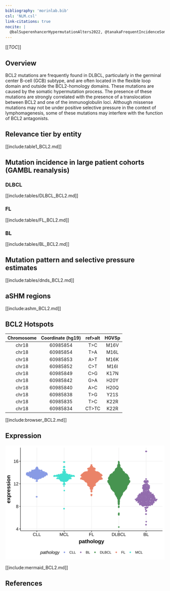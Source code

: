 ```yaml
---
bibliography: 'morinlab.bib'
csl: 'NLM.csl'
link-citations: true
nocite: |
  @balSuperenhancerHypermutationAlters2022, @tanakaFrequentIncidenceSomatic1992, @sarkozyMutationalLandscapeGray2021, @burkhardtClinicalRelevanceMolecular2022
---
```


[[_TOC_]]

## Overview

BCL2 mutations are frequently found in DLBCL, particularly in the germinal center B-cell (GCB) subtype, and are often located in the flexible loop domain and outside the BCL2-homology domains. 
These mutations are caused by the somatic hypermutation process. The presence of these mutations are strongly correlated with the presence of a translocation between BCL2 and one of the immunoglobulin loci.
Although missense mutations may not be under positive selective pressure in the context of lymphomagenesis, some of these mutations may interfere with the function of BCL2 antagonists.


## Relevance tier by entity

[[include:table1_BCL2.md]]

## Mutation incidence in large patient cohorts (GAMBL reanalysis)

### DLBCL
[[include:tables/DLBCL_BCL2.md]]

### FL
[[include:tables/FL_BCL2.md]]

### BL
[[include:tables/BL_BCL2.md]]

## Mutation pattern and selective pressure estimates

[[include:tables/dnds_BCL2.md]]

## aSHM regions

[[include:ashm_BCL2.md]]

## BCL2 Hotspots

| Chromosome |Coordinate (hg19) | ref>alt | HGVSp | 
 | :---:| :---: | :--: | :---: |
| chr18 | 60985854 | T>C | M16V |
| chr18 | 60985854 | T>A | M16L |
| chr18 | 60985853 | A>T | M16K |
| chr18 | 60985852 | C>T | M16I |
| chr18 | 60985849 | C>G | K17N |
| chr18 | 60985842 | G>A | H20Y |
| chr18 | 60985840 | A>C | H20Q |
| chr18 | 60985838 | T>G | Y21S |
| chr18 | 60985835 | T>C | K22R |
| chr18 | 60985834 | CT>TC | K22R |

[[include:browser_BCL2.md]]

## Expression
![](images/gene_expression/BCL2_by_pathology.svg)

<!-- ORIGIN: 1339299 -->
<!-- FL: morinFrequentMutationHistonemodifying2011 -->
<!-- BL: burkhardtClinicalRelevanceMolecular2022b -->
<!-- BL: burkhardtClinicalRelevanceMolecular2022b -->
<!-- DLBCL: tanakaFrequentIncidenceSomatic1992 -->

[[include:mermaid_BCL2.md]]

## References

